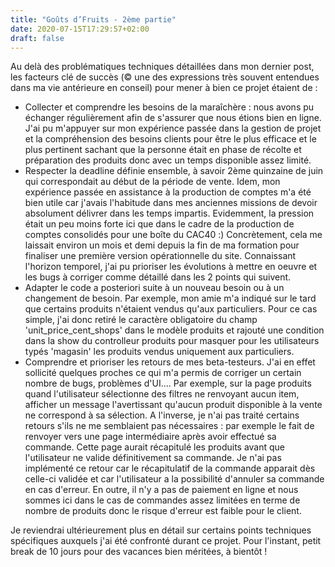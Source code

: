 ```yaml
---
title: "Goûts d’Fruits - 2ème partie"
date: 2020-07-15T17:29:57+02:00
draft: false
---
```


Au delà des problématiques techniques détaillées dans mon dernier post, les facteurs clé de succès (© une des expressions très souvent entendues dans ma vie antérieure en conseil) pour mener à bien ce projet étaient de :
* Collecter et comprendre les besoins de la maraîchère : nous avons pu échanger régulièrement afin de s'assurer que nous étions bien en ligne. J'ai pu m'appuyer sur mon expérience passée dans la gestion de projet et la compréhension des besoins clients pour être le plus efficace et le plus pertinent sachant que la personne était en phase de récolte et préparation des produits donc avec un temps disponible assez limité.
* Respecter la deadline définie ensemble, à savoir 2ème quinzaine de juin qui correspondait au début de la période de vente. Idem, mon expérience passée en assistance à la production de comptes m'a été bien utile car j'avais l'habitude dans mes anciennes missions de devoir absolument délivrer dans les temps impartis. Evidemment, la pression était un peu moins forte ici que dans le cadre de la production de comptes consolidés pour une boîte du CAC40 :) Concrètement, cela me laissait environ un mois et demi depuis la fin de ma formation pour finaliser une première version opérationnelle du site. Connaissant l'horizon temporel, j'ai pu prioriser les évolutions à mettre en oeuvre et les bugs à corriger comme détaillé dans les 2 points qui suivent.
* Adapter le code a posteriori suite à un nouveau besoin ou à un changement de besoin. Par exemple, mon amie m'a indiqué sur le tard que certains produits n'étaient vendus qu'aux particuliers. Pour ce cas simple, j'ai donc retiré le caractère obligatoire du champ 'unit_price_cent_shops' dans le modèle produits et rajouté une condition dans la show du controlleur produits pour masquer pour les utilisateurs typés 'magasin' les produits vendus uniquement aux particuliers.
* Comprendre et prioriser les retours de mes beta-testeurs. J'ai en effet sollicité quelques proches ce qui m'a permis de corriger un certain nombre de bugs,  problèmes d'UI.... Par exemple, sur la page produits quand l'utilisateur sélectionne des filtres ne renvoyant aucun item, afficher un message l'avertissant qu'aucun produit disponible à la vente ne correspond à sa sélection. A l'inverse, je n'ai pas traité certains retours s'ils ne me semblaient pas nécessaires : par exemple le fait de renvoyer vers une page intermédiaire après avoir effectué sa commande. Cette page aurait récapitulé les produits avant que l'utilisateur ne valide définitivement sa commande. Je n'ai pas implémenté ce retour car le récapitulatif de la commande apparait dès celle-ci validée et car l'utilisateur a la possibilité d'annuler sa commande en cas d'erreur. En outre, il n'y a pas de paiement en ligne et nous sommes ici dans le cas de commandes assez limitées en terme de nombre de produits donc le risque d'erreur est faible pour le client.

Je reviendrai ultérieurement plus en détail sur certains points techniques spécifiques auxquels j'ai été confronté durant ce projet. Pour l'instant, petit break de 10 jours pour des vacances bien méritées, à bientôt !
